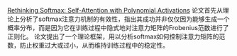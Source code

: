 [Rethinking Softmax: Self-Attention with Polynomial Activations](https://arxiv.org/abs/2410.18613)
论文首先从理论上分析了softmax注意力机制的有效性，指出其成功并非仅仅因为能够生成一个概率分布，而是因为它在训练过程中隐式地对注意力矩阵的Frobenius范数进行了正则化。
论文提出了一个理论框架，用以分析softmax如何控制注意力矩阵的范数，防止权重过大或过小，从而维持训练过程中的稳定性。
